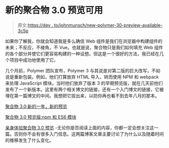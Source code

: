 # 新的聚合物 3.0 预览可用

> 原文:[https://dev . to/johnmunsch/new-polymer-30-preview-available-3c5p](https://dev.to/johnmunsch/new-polymer-30-preview-available-3c5p)

如果你了解我，你就会知道我是多么确信 Web 组件是我们在浏览器中构建组件的未来；不反应，不棱角，不 Vue。也就是说，聚合物只是我们如何填充 Web 组件的各个部分并使它们更容易构建的一种设想。但这是一个很好的方法，我已经在几个项目中成功地使用了它。

几个月前，Polymer 团队宣布，Polymer 3 与其说是对第二版的巨大改写，不如说是重新包装。例如，他们打算放弃 HTML 导入，转而使用 NPM 和 webpack 来处理 JavaScript 模块。当时他们放弃了版本 3 的早期预览版，就在几天前他们发布了一个新版本。这里有两个相关博文的链接，还有一个入门博文的链接，它被埋在第一篇博文的中间。我想把它拔出来，以防你再也看不到去年八月的那本。

[聚合物 3.0:新的一年，新的预览](https://www.polymer-project.org/blog/2018-01-18-polymer-3-new-preview.html)

[聚合物 3.0 预览版:npm 和 ES6 模块](https://www.polymer-project.org/blog/2017-08-22-npm-modules)

[亲身体验聚合物 3.0 预览](https://www.polymer-project.org/blog/2017-08-23-hands-on-30-preview) -无论你是否阅读上面的内容，你都一定会想关注这一篇。否则你不会有很多入门信息。这两篇博客文章主要讨论了为什么以及随着时间的推移发生了什么变化。